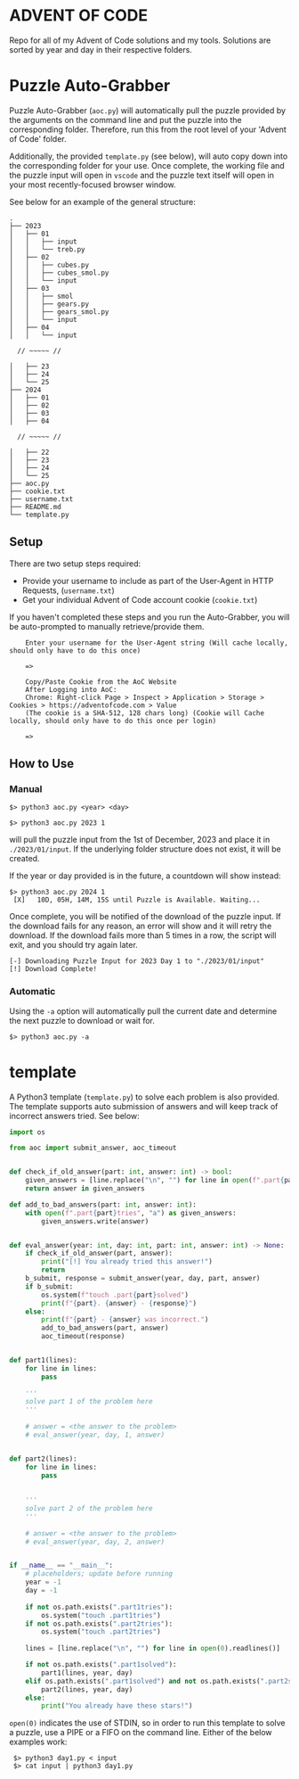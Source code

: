 # ADVENT OF CODE

Repo for all of my Advent of Code solutions and my tools. Solutions are sorted by year and day in their respective folders.


# Puzzle Auto-Grabber

Puzzle Auto-Grabber (`aoc.py`) will automatically pull the puzzle provided by the arguments on the command line and put the puzzle into the corresponding folder. 
Therefore, run this from the root level of your 'Advent of Code' folder. 

Additionally, the provided `template.py` (see below), will auto copy down into the corresponding folder for your use. Once complete, the working file and the puzzle input will open in `vscode` and the puzzle text itself will open in your most recently-focused browser window.

See below for an example of the general structure:
```shell
.
├── 2023
│   ├── 01
│   │   ├── input
│   │   └── treb.py
│   ├── 02
│   │   ├── cubes.py
│   │   ├── cubes_smol.py
│   │   └── input
│   ├── 03
│   │   ├── smol
│   │   ├── gears.py
│   │   ├── gears_smol.py
│   │   └── input
│   ├── 04
│   │   └── input

  // ~~~~~ //

│   ├── 23
│   ├── 24
│   └── 25
├── 2024
│   ├── 01
│   ├── 02
│   ├── 03
│   ├── 04

  // ~~~~~ //

│   ├── 22
│   ├── 23
│   ├── 24
│   └── 25
├── aoc.py
├── cookie.txt
├── username.txt
├── README.md
└── template.py
```

## Setup
There are two setup steps required:
* Provide your username to include as part of the User-Agent in HTTP Requests, (`username.txt`) 
* Get your individual Advent of Code account cookie (`cookie.txt`)

If you haven't completed these steps and you run the Auto-Grabber, you will be auto-prompted to manually retrieve/provide them.
```shell
    Enter your username for the User-Agent string (Will cache locally, should only have to do this once)

    => 
```

```shell
    Copy/Paste Cookie from the AoC Website
    After Logging into AoC:
    Chrome: Right-click Page > Inspect > Application > Storage > Cookies > https://adventofcode.com > Value
    (The cookie is a SHA-512, 128 chars long) (Cookie will Cache locally, should only have to do this once per login)

    =>
```

## How to Use
### Manual
```shell
$> python3 aoc.py <year> <day>
```

```shell
$> python3 aoc.py 2023 1
```
will pull the puzzle input from the 1st of December, 2023 and place it in `./2023/01/input`. If the underlying folder structure does not exist, it will be created.

If the year or day provided is in the future, a countdown will show instead:
```shell
$> python3 aoc.py 2024 1
 [X]   10D, 05H, 14M, 15S until Puzzle is Available. Waiting... 
```

Once complete, you will be notified of the download of the puzzle input. If the download fails for any reason, an error will show and it will retry the download. If the download fails more than 5 times in a row, the script will exit, and you should try again later.

```shell
[-] Downloading Puzzle Input for 2023 Day 1 to "./2023/01/input"
[!] Download Complete!
```

### Automatic
Using the `-a` option will automatically pull the current date and determine the next puzzle to download or wait for.
```shell
$> python3 aoc.py -a
```

# template

A Python3 template (`template.py`) to solve each problem is also provided. The template supports auto submission of answers and will keep track of incorrect answers tried. See below:
```python 
import os

from aoc import submit_answer, aoc_timeout


def check_if_old_answer(part: int, answer: int) -> bool:
    given_answers = [line.replace("\n", "") for line in open(f".part{part}tries").readlines()]
    return answer in given_answers

def add_to_bad_answers(part: int, answer: int):
    with open(f".part{part}tries", "a") as given_answers:
        given_answers.write(answer)


def eval_answer(year: int, day: int, part: int, answer: int) -> None:
    if check_if_old_answer(part, answer):
        print("[!] You already tried this answer!")
        return
    b_submit, response = submit_answer(year, day, part, answer)
    if b_submit:
        os.system(f"touch .part{part}solved")
        print(f"{part}. {answer} - {response}")
    else:
        print(f"{part} - {answer} was incorrect.")
        add_to_bad_answers(part, answer)
        aoc_timeout(response)


def part1(lines):
    for line in lines:
        pass
    
    '''
    solve part 1 of the problem here
    '''
    
    # answer = <the answer to the problem>
    # eval_answer(year, day, 1, answer)


def part2(lines):
    for line in lines:
        pass
    
    
    '''
    solve part 2 of the problem here
    '''
    
    # answer = <the answer to the problem>
    # eval_answer(year, day, 2, answer)


if __name__ == "__main__":
    # placeholders; update before running
    year = -1
    day = -1
    
    if not os.path.exists(".part1tries"):
        os.system("touch .part1tries")
    if not os.path.exists(".part2tries"):
        os.system("touch .part2tries")
    
    lines = [line.replace("\n", "") for line in open(0).readlines()]

    if not os.path.exists(".part1solved"):
        part1(lines, year, day)
    elif os.path.exists(".part1solved") and not os.path.exists(".part2solved"):
        part2(lines, year, day)
    else:
        print("You already have these stars!")

```

`open(0)` indicates the use of STDIN, so in order to run this template to solve a puzzle, use a PIPE or a FIFO on the command line. Either of the below examples work:
```shell
 $> python3 day1.py < input
 $> cat input | python3 day1.py
```